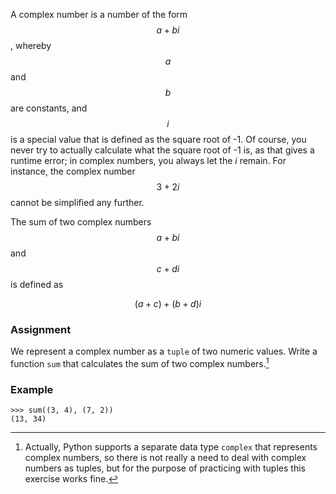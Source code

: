 A complex number is a number of the form
$$a + bi$$, whereby $$a$$ and $$b$$ are constants, and $$i$$ is a special
value that is defined as the square root of -1. Of course, you never try
to actually calculate what the square root of -1 is, as that gives a
runtime error; in complex numbers, you always let the $i$ remain. For
instance, the complex number $$3 + 2i$$ cannot be simplified any
further.

The sum of two complex numbers $$a + bi$$ and $$c + di$$ is
defined as

$$(a + c) + (b + d)i$$

### Assignment

We represent a complex number as a `tuple` of two numeric values. Write a function `sum` that calculates the sum of two complex numbers.[^8]

### Example

```console?lang=python&prompt=>>>
>>> sum((3, 4), (7, 2))
(13, 34)
```

[^8]: Actually, Python supports a separate data type `complex` that
    represents complex numbers, so there is not really a need to deal
    with complex numbers as tuples, but for the purpose of practicing
    with tuples this exercise works fine.

